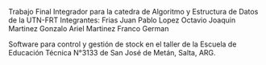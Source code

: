 Trabajo Final Integrador para la catedra de Algoritmo y Estructura de Datos de la UTN-FRT
Integrantes:
Frias Juan Pablo
Lopez Octavio Joaquin
Martinez Gonzalo Ariel
Martinez Franco German

Software para control y gestión de stock en el taller de la Escuela de Educación Técnica N°3133 de San José de Metán, Salta, ARG.
